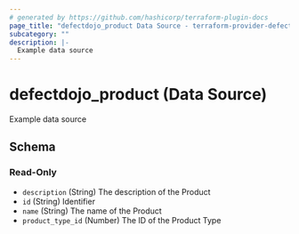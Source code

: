 ```yaml
---
# generated by https://github.com/hashicorp/terraform-plugin-docs
page_title: "defectdojo_product Data Source - terraform-provider-defectdojo"
subcategory: ""
description: |-
  Example data source
---
```


# defectdojo_product (Data Source)

Example data source



<!-- schema generated by tfplugindocs -->
## Schema

### Read-Only

- `description` (String) The description of the Product
- `id` (String) Identifier
- `name` (String) The name of the Product
- `product_type_id` (Number) The ID of the Product Type


